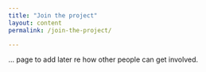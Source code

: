 ```yaml
---
title: "Join the project"
layout: content
permalink: /join-the-project/

---
```


... page to add later re how other people can get involved.


